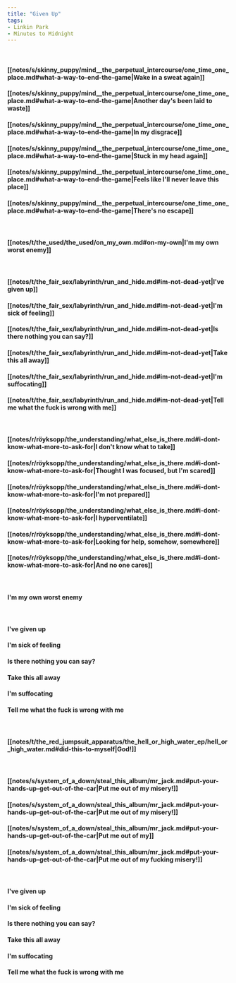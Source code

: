 ```yaml
---
title: "Given Up"
tags:
- Linkin Park
- Minutes to Midnight
---
```

&nbsp;
#### [[notes/s/skinny_puppy/mind__the_perpetual_intercourse/one_time_one_place.md#what-a-way-to-end-the-game|Wake in a sweat again]]
#### [[notes/s/skinny_puppy/mind__the_perpetual_intercourse/one_time_one_place.md#what-a-way-to-end-the-game|Another day's been laid to waste]]
#### [[notes/s/skinny_puppy/mind__the_perpetual_intercourse/one_time_one_place.md#what-a-way-to-end-the-game|In my disgrace]]
#### [[notes/s/skinny_puppy/mind__the_perpetual_intercourse/one_time_one_place.md#what-a-way-to-end-the-game|Stuck in my head again]]
#### [[notes/s/skinny_puppy/mind__the_perpetual_intercourse/one_time_one_place.md#what-a-way-to-end-the-game|Feels like I'll never leave this place]]
#### [[notes/s/skinny_puppy/mind__the_perpetual_intercourse/one_time_one_place.md#what-a-way-to-end-the-game|There's no escape]]
&nbsp;
#### [[notes/t/the_used/the_used/on_my_own.md#on-my-own|I'm my own worst enemy]]
&nbsp;
#### [[notes/t/the_fair_sex/labyrinth/run_and_hide.md#im-not-dead-yet|I've given up]]
#### [[notes/t/the_fair_sex/labyrinth/run_and_hide.md#im-not-dead-yet|I'm sick of feeling]]
#### [[notes/t/the_fair_sex/labyrinth/run_and_hide.md#im-not-dead-yet|Is there nothing you can say?]]
#### [[notes/t/the_fair_sex/labyrinth/run_and_hide.md#im-not-dead-yet|Take this all away]]
#### [[notes/t/the_fair_sex/labyrinth/run_and_hide.md#im-not-dead-yet|I'm suffocating]]
#### [[notes/t/the_fair_sex/labyrinth/run_and_hide.md#im-not-dead-yet|Tell me what the fuck is wrong with me]]
&nbsp;
#### [[notes/r/röyksopp/the_understanding/what_else_is_there.md#i-dont-know-what-more-to-ask-for|I don't know what to take]]
#### [[notes/r/röyksopp/the_understanding/what_else_is_there.md#i-dont-know-what-more-to-ask-for|Thought I was focused, but I'm scared]]
#### [[notes/r/röyksopp/the_understanding/what_else_is_there.md#i-dont-know-what-more-to-ask-for|I'm not prepared]]
#### [[notes/r/röyksopp/the_understanding/what_else_is_there.md#i-dont-know-what-more-to-ask-for|I hyperventilate]]
#### [[notes/r/röyksopp/the_understanding/what_else_is_there.md#i-dont-know-what-more-to-ask-for|Looking for help, somehow, somewhere]]
#### [[notes/r/röyksopp/the_understanding/what_else_is_there.md#i-dont-know-what-more-to-ask-for|And no one cares]]
&nbsp;
#### I'm my own worst enemy
&nbsp;
#### I've given up
#### I'm sick of feeling
#### Is there nothing you can say?
#### Take this all away
#### I'm suffocating
#### Tell me what the fuck is wrong with me
&nbsp;
#### [[notes/t/the_red_jumpsuit_apparatus/the_hell_or_high_water_ep/hell_or_high_water.md#did-this-to-myself|God!]]
&nbsp;
#### [[notes/s/system_of_a_down/steal_this_album/mr_jack.md#put-your-hands-up-get-out-of-the-car|Put me out of my misery!]]
#### [[notes/s/system_of_a_down/steal_this_album/mr_jack.md#put-your-hands-up-get-out-of-the-car|Put me out of my misery!]]
#### [[notes/s/system_of_a_down/steal_this_album/mr_jack.md#put-your-hands-up-get-out-of-the-car|Put me out of my]]
#### [[notes/s/system_of_a_down/steal_this_album/mr_jack.md#put-your-hands-up-get-out-of-the-car|Put me out of my fucking misery!]]
&nbsp;
#### I've given up
#### I'm sick of feeling
#### Is there nothing you can say?
#### Take this all away
#### I'm suffocating
#### Tell me what the fuck is wrong with me
